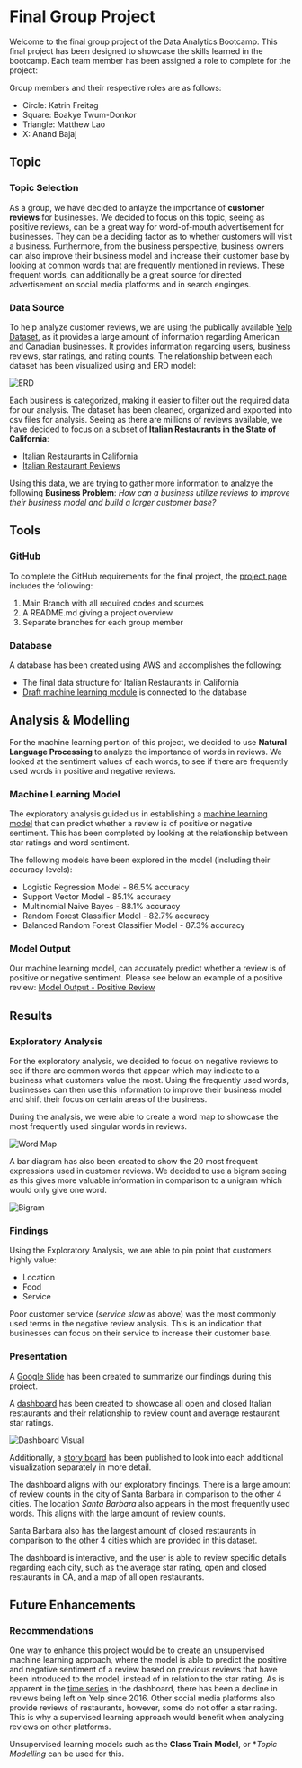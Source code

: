 # Final Group Project 

Welcome to the final group project of the Data Analytics Bootcamp. This final project has been designed to showcase the skills learned in the bootcamp.
Each team member has been assigned a role to complete for the project: 

Group members and their respective roles are as follows:
- Circle: Katrin Freitag
- Square: Boakye Twum-Donkor
- Triangle: Matthew Lao
- X: Anand Bajaj

## Topic

### Topic Selection
As a group, we have decided to anlayze the importance of **customer reviews** for businesses. We decided to focus on this topic, seeing as positive reviews, can be a great way for word-of-mouth advertisement for businesses. They can be a deciding factor as to whether customers will visit a business. Furthermore, from the business perspective, business owners can also improve their business model and increase their customer base by looking at common words that are frequently mentioned in reviews. These frequent words, can additionally be a great source for directed advertisement on social media platforms and in search enginges. 

### Data Source
To help analyze customer reviews, we are using the publically available [Yelp Dataset](https://www.yelp.com/dataset/), as it provides a large amount of information regarding American and Canadian businesses. It provides information regarding users, business reviews, star ratings, and rating counts. The relationship between each dataset has been visualized using and ERD model:

![ERD](images/Yelp_ERD.png)


Each business is categorized, making it easier to filter out the required data for our analysis. The dataset has been cleaned, organized and exported into csv files for analysis. Seeing as there are millions of reviews available, we have decided to focus on a subset of **Italian Restaurants in the State of California**:

- [Italian Restaurants in California](resources/yelp_business_dataset_italian_restaurant_clean.csv)
- [Italian Restaurant Reviews](resources/yelp_reviews_Italian_Restaurant_cleanimport.csv)

Using this data, we are trying to gather more information to analzye the following **Business Problem**: 
*How can a business utilize reviews to improve their business model and build a larger customer base?*

## Tools 

### GitHub 
To complete the GitHub requirements for the final project, the [project page](https://github.com/KF59874/final_group_project) includes the following: 
1. Main Branch with all required codes and sources
2. A README.md giving a project overview
3. Separate branches for each group member

### Database
A database has been created using AWS and accomplishes the following:
- The final data structure for Italian Restaurants in California
- [Draft machine learning module](images/Machine_learning.png) is connected to the database

## Analysis & Modelling

For the machine learning portion of this project, we decided to use **Natural Language Processing** to analyze the importance of words in reviews. We looked at the sentiment values of each words, to see if there are frequently used words in positive and negative reviews. 

### Machine Learning Model
The exploratory analysis guided us in establishing a [machine learning model](src/yelp_ml_model.ipynb) that can predict whether a review is of positive or negative sentiment. This has been completed by looking at the relationship between star ratings and word sentiment.

The following models have been explored in the model (including their accuracy levels):
- Logistic Regression Model - 86.5% accuracy
- Support Vector Model - 85.1% accuracy
- Multinomial Naive Bayes - 88.1% accuracy
- Random Forest Classifier Model - 82.7% accuracy 
- Balanced Random Forest Classifier Model - 87.3% accuracy

### Model Output
Our machine learning model, can accurately predict whether a review is of positive or negative sentiment. Please see below an example of a positive review:
[Model Output - Positive Review](images/pos_model_output.PNG)

## Results

### Exploratory Analysis
For the exploratory analysis, we decided to focus on negative reviews to see if there are common words that appear which may indicate to a business what customers value the most. Using the frequently used words, businesses can then use this information to improve their business model and shift their focus on certain areas of the business. 

During the analysis, we were able to create a word map to showcase the most frequently used singular words in reviews. 

![Word Map](images/negative_review_wordcloud.png)

A bar diagram has also been created to show the 20 most frequent expressions used in customer reviews. We decided to use a bigram seeing as this gives more valuable information in comparison to a unigram which would only give one word. 

![Bigram](images/negative_review_most_frequent_words_bigram.png)

### Findings
Using the Exploratory Analysis, we are able to pin point that customers highly value:
- Location
- Food 
- Service

Poor customer service (*service slow* as above) was the most commonly used terms in the negative review analysis. This is an indication that businesses can focus on their service to increase their customer base. 

### Presentation
A [Google Slide](https://docs.google.com/presentation/d/1H_uyNrVu5GQB9j9eYNoXr4UrZ_MOYtHKkx7B3Pkjguo/edit?usp=sharing) has been created to summarize our findings during this project.

A [dashboard](https://public.tableau.com/app/profile/kf3279/viz/DashboardofItalianRestaurantsinCalifornia/DashboardofItalianRestauransinCalifornia?publish=yes) has  been created to showcase all open and closed Italian restaurants and their relationship to review count and average restaurant star ratings. 

![Dashboard Visual](images/dashboard.PNG)

Additionally, a [story board](https://public.tableau.com/app/profile/kf3279/viz/StoryboardofItalianRestaurantsinCalifornia/ItalianRestaurantsinCA?publish=yes) has been published to look into each additional visualization separately in more detail. 

The dashboard aligns with our exploratory findings. There is a large amount of review counts in the city of Santa Barbara in comparison to the other 4 cities. The location *Santa Barbara* also appears in the most frequently used words. This aligns with the large amount of review counts. 

Santa Barbara also has the largest amount of closed restaurants in comparison to the other 4 cities which are provided in this dataset. 

The dashboard is interactive, and the user is able to review specific details regarding each city, such as the average star rating, open and closed restaurants in CA, and a map of all open restaurants. 

## Future Enhancements
### Recommendations 
One way to enhance this project would be to create an unsupervised machine learning approach, where the model is able to predict the positive and negative sentiment of a review based on previous reviews that have been introduced to the model, instead of in relation to the star rating. As is apparent in the [time series](images/reviews_per_month.png) in the dashboard, there has been a decline in reviews being left on Yelp since 2016. Other social media platforms also provide reviews of restaurants, however, some do not offer a star rating. This is why a supervised learning approach would benefit when analyzing reviews on other platforms. 

Unsupervised learning models such as the **Class Train Model**, or **Topic Modelling* can be used for this. 
